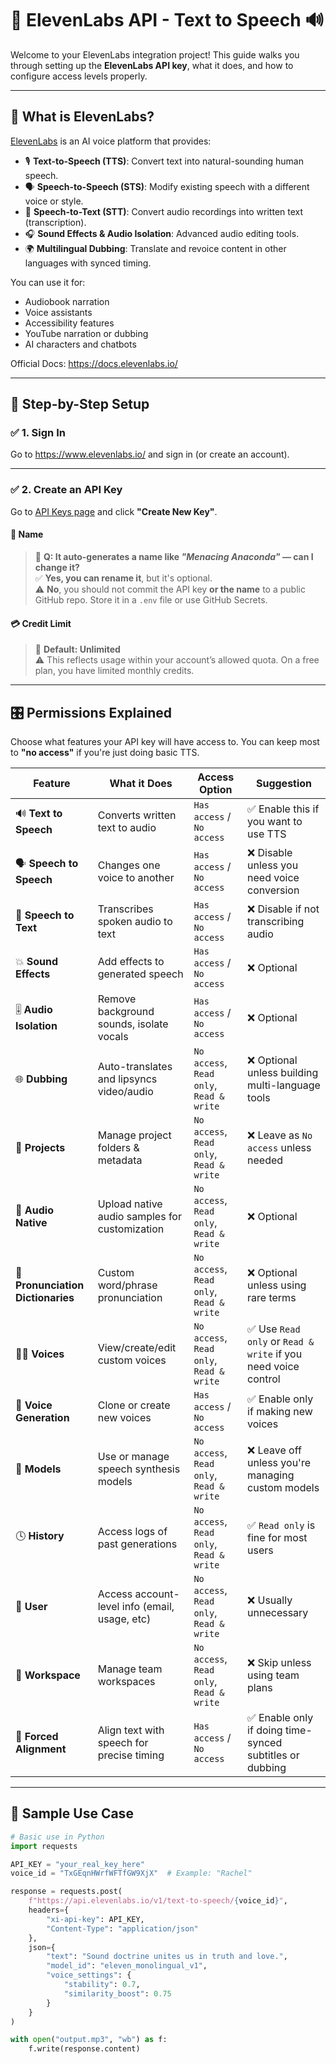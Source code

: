 # 🧠 ElevenLabs API - Text to Speech 🔊  
Welcome to your ElevenLabs integration project! This guide walks you through setting up the **ElevenLabs API key**, what it does, and how to configure access levels properly.

---

## 📌 What is ElevenLabs?

[ElevenLabs](https://www.elevenlabs.io/) is an AI voice platform that provides:

- 🎙️ **Text-to-Speech (TTS)**: Convert text into natural-sounding human speech.
- 🗣️ **Speech-to-Speech (STS)**: Modify existing speech with a different voice or style.
- 📄 **Speech-to-Text (STT)**: Convert audio recordings into written text (transcription).
- 🎧 **Sound Effects & Audio Isolation**: Advanced audio editing tools.
- 🌍 **Multilingual Dubbing**: Translate and revoice content in other languages with synced timing.

You can use it for:
- Audiobook narration
- Voice assistants
- Accessibility features
- YouTube narration or dubbing
- AI characters and chatbots

Official Docs: https://docs.elevenlabs.io/

---

## 🚀 Step-by-Step Setup

### ✅ 1. Sign In
Go to https://www.elevenlabs.io/ and sign in (or create an account).

---

### ✅ 2. Create an API Key
Go to [API Keys page](https://www.elevenlabs.io/app/api-keys) and click **"Create New Key"**.

#### 🔐 Name
> 🧾 **Q: It auto-generates a name like _"Menacing Anaconda"_ — can I change it?**  
> ✅ **Yes, you can rename it**, but it's optional.  
> ⚠️ **No**, you should not commit the API key **or the name** to a public GitHub repo. Store it in a `.env` file or use GitHub Secrets.

#### 💳 Credit Limit
> 📌 **Default: Unlimited**  
> ⚠️ This reflects usage within your account’s allowed quota. On a free plan, you have limited monthly credits.

---

## 🎛️ Permissions Explained

Choose what features your API key will have access to. You can keep most to **"no access"** if you're just doing basic TTS.

| Feature | What it Does | Access Option | Suggestion |
|--------|---------------|----------------|-------------|
| 🔊 **Text to Speech** | Converts written text to audio | `Has access` / `No access` | ✅ Enable this if you want to use TTS |
| 🗣️ **Speech to Speech** | Changes one voice to another | `Has access` / `No access` | ❌ Disable unless you need voice conversion |
| 🧾 **Speech to Text** | Transcribes spoken audio to text | `Has access` / `No access` | ❌ Disable if not transcribing audio |
| 💥 **Sound Effects** | Add effects to generated speech | `Has access` / `No access` | ❌ Optional |
| 🎚️ **Audio Isolation** | Remove background sounds, isolate vocals | `Has access` / `No access` | ❌ Optional |
| 🌐 **Dubbing** | Auto-translates and lipsyncs video/audio | `No access`, `Read only`, `Read & write` | ❌ Optional unless building multi-language tools |
| 📁 **Projects** | Manage project folders & metadata | `No access`, `Read only`, `Read & write` | ❌ Leave as `No access` unless needed |
| 🧬 **Audio Native** | Upload native audio samples for customization | `No access`, `Read only`, `Read & write` | ❌ Optional |
| 📖 **Pronunciation Dictionaries** | Custom word/phrase pronunciation | `No access`, `Read only`, `Read & write` | ❌ Optional unless using rare terms |
| 🧑‍🎤 **Voices** | View/create/edit custom voices | `No access`, `Read only`, `Read & write` | ✅ Use `Read only` or `Read & write` if you need voice control |
| 🧠 **Voice Generation** | Clone or create new voices | `Has access` / `No access` | ✅ Enable only if making new voices |
| 🧩 **Models** | Use or manage speech synthesis models | `No access`, `Read only`, `Read & write` | ❌ Leave off unless you're managing custom models |
| 🕓 **History** | Access logs of past generations | `No access`, `Read only`, `Read & write` | ✅ `Read only` is fine for most users |
| 👤 **User** | Access account-level info (email, usage, etc) | `No access`, `Read only`, `Read & write` | ❌ Usually unnecessary |
| 🏢 **Workspace** | Manage team workspaces | `No access`, `Read only`, `Read & write` | ❌ Skip unless using team plans |
| 📌 **Forced Alignment** | Align text with speech for precise timing | `Has access` / `No access` | ✅ Enable only if doing time-synced subtitles or dubbing |

---

## 🧪 Sample Use Case

```python
# Basic use in Python
import requests

API_KEY = "your_real_key_here"
voice_id = "TxGEqnHWrfWFTfGW9XjX"  # Example: "Rachel"

response = requests.post(
    f"https://api.elevenlabs.io/v1/text-to-speech/{voice_id}",
    headers={
        "xi-api-key": API_KEY,
        "Content-Type": "application/json"
    },
    json={
        "text": "Sound doctrine unites us in truth and love.",
        "model_id": "eleven_monolingual_v1",
        "voice_settings": {
            "stability": 0.7,
            "similarity_boost": 0.75
        }
    }
)

with open("output.mp3", "wb") as f:
    f.write(response.content)

